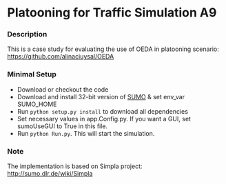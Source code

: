 # Platooning for Traffic Simulation A9

### Description
This is a case study for evaluating the use of OEDA in platooning scenario:
https://github.com/alinaciuysal/OEDA

### Minimal Setup
* Download or checkout the code
* Download and install 32-bit version of [SUMO](http://sumo.dlr.de/wiki/Downloads) & set env_var SUMO_HOME
* Run `python setup.py install` to download all dependencies 
* Set necessary values in app.Config.py. If you want a GUI, set sumoUseGUI to True in this file.
* Run `python Run.py`. This will start the simulation.

### Note 
The implementation is based on Simpla project: http://sumo.dlr.de/wiki/Simpla
